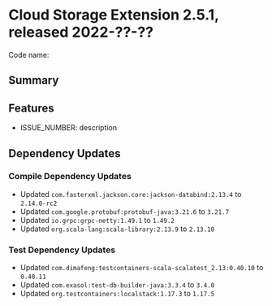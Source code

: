 # Cloud Storage Extension 2.5.1, released 2022-??-??

Code name:

## Summary

## Features

* ISSUE_NUMBER: description

## Dependency Updates

### Compile Dependency Updates

* Updated `com.fasterxml.jackson.core:jackson-databind:2.13.4` to `2.14.0-rc2`
* Updated `com.google.protobuf:protobuf-java:3.21.6` to `3.21.7`
* Updated `io.grpc:grpc-netty:1.49.1` to `1.49.2`
* Updated `org.scala-lang:scala-library:2.13.9` to `2.13.10`

### Test Dependency Updates

* Updated `com.dimafeng:testcontainers-scala-scalatest_2.13:0.40.10` to `0.40.11`
* Updated `com.exasol:test-db-builder-java:3.3.4` to `3.4.0`
* Updated `org.testcontainers:localstack:1.17.3` to `1.17.5`
